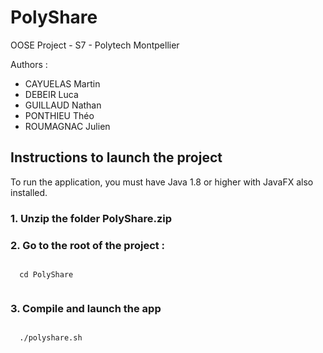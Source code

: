 # PolyShare
OOSE Project - S7 - Polytech Montpellier

Authors :
* CAYUELAS Martin
* DEBEIR Luca
* GUILLAUD Nathan
* PONTHIEU Théo
* ROUMAGNAC Julien

## Instructions to launch the project

To run the application, you must have Java 1.8 or higher with JavaFX also installed.

### 1. Unzip the folder PolyShare.zip

### 2. Go to the root of the project :
  <code>
  cd PolyShare
  </code>

### 3. Compile and launch the app
<code>
  ./polyshare.sh
  </code>
